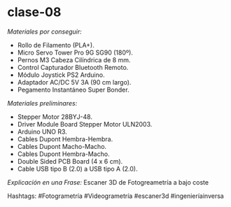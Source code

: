 # clase-08

*Materiales por conseguir:*

- Rollo de 	Filamento (PLA+).
- Micro Servo Tower Pro 9G SG90 (180º).
- Pernos M3 Cabeza Cilíndrica de 8 mm.
- Control Capturador Bluetooth Remoto.
- Módulo Joystick PS2 Arduino.
- Adaptador AC/DC 5V 3A (90 cm largo).
- Pegamento Instantáneo Super Bonder. 


*Materiales preliminares:*

- Stepper Motor 28BYJ-48.
- Driver Module Board Stepper Motor ULN2003.
- Arduino UNO R3.
- Cables Dupont Hembra-Hembra.
- Cables Dupont Macho-Macho.
- Cables Dupont Hembra-Macho.
- Double Sided PCB Board (4 x 6 cm).
- Cable USB tipo B (2.0) a USB tipo A (2.0).
 

*Explicación en una Frase:* Escaner 3D de Fotogreametría a bajo coste 

Hashtags: #Fotogrametría #Videogrametría #escaner3d #ingenieríainversa
